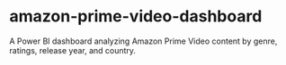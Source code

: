 # amazon-prime-video-dashboard
A Power BI dashboard analyzing Amazon Prime Video content by genre, ratings, release year, and country.
